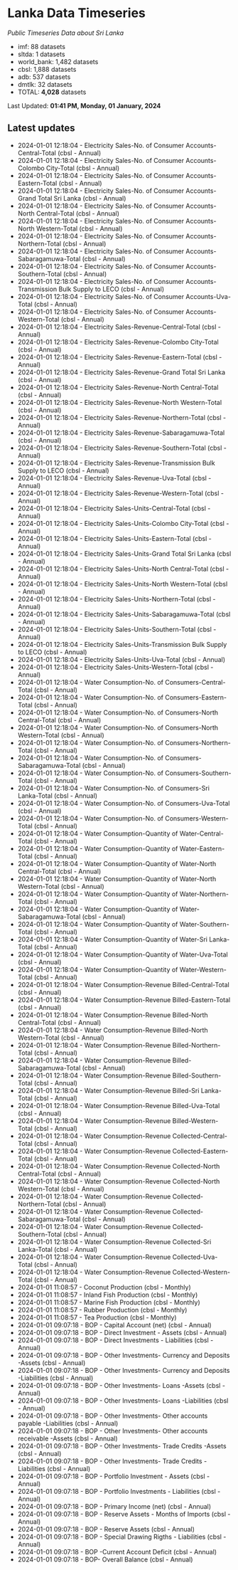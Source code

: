 # Lanka Data Timeseries
*Public Timeseries Data about Sri Lanka*

* imf: 88 datasets
* sltda: 1 datasets
* world_bank: 1,482 datasets
* cbsl: 1,888 datasets
* adb: 537 datasets
* dmtlk: 32 datasets
* TOTAL: **4,028** datasets

Last Updated: **01:41 PM, Monday, 01 January, 2024**

## Latest updates

* 2024-01-01 12:18:04 - Electricity Sales-No. of Consumer Accounts-Central-Total (cbsl - Annual)
* 2024-01-01 12:18:04 - Electricity Sales-No. of Consumer Accounts-Colombo City-Total (cbsl - Annual)
* 2024-01-01 12:18:04 - Electricity Sales-No. of Consumer Accounts-Eastern-Total (cbsl - Annual)
* 2024-01-01 12:18:04 - Electricity Sales-No. of Consumer Accounts-Grand Total Sri Lanka (cbsl - Annual)
* 2024-01-01 12:18:04 - Electricity Sales-No. of Consumer Accounts-North Central-Total (cbsl - Annual)
* 2024-01-01 12:18:04 - Electricity Sales-No. of Consumer Accounts-North Western-Total (cbsl - Annual)
* 2024-01-01 12:18:04 - Electricity Sales-No. of Consumer Accounts-Northern-Total (cbsl - Annual)
* 2024-01-01 12:18:04 - Electricity Sales-No. of Consumer Accounts-Sabaragamuwa-Total (cbsl - Annual)
* 2024-01-01 12:18:04 - Electricity Sales-No. of Consumer Accounts-Southern-Total (cbsl - Annual)
* 2024-01-01 12:18:04 - Electricity Sales-No. of Consumer Accounts-Transmission Bulk Supply to LECO (cbsl - Annual)
* 2024-01-01 12:18:04 - Electricity Sales-No. of Consumer Accounts-Uva-Total (cbsl - Annual)
* 2024-01-01 12:18:04 - Electricity Sales-No. of Consumer Accounts-Western-Total (cbsl - Annual)
* 2024-01-01 12:18:04 - Electricity Sales-Revenue-Central-Total (cbsl - Annual)
* 2024-01-01 12:18:04 - Electricity Sales-Revenue-Colombo City-Total (cbsl - Annual)
* 2024-01-01 12:18:04 - Electricity Sales-Revenue-Eastern-Total (cbsl - Annual)
* 2024-01-01 12:18:04 - Electricity Sales-Revenue-Grand Total Sri Lanka (cbsl - Annual)
* 2024-01-01 12:18:04 - Electricity Sales-Revenue-North Central-Total (cbsl - Annual)
* 2024-01-01 12:18:04 - Electricity Sales-Revenue-North Western-Total (cbsl - Annual)
* 2024-01-01 12:18:04 - Electricity Sales-Revenue-Northern-Total (cbsl - Annual)
* 2024-01-01 12:18:04 - Electricity Sales-Revenue-Sabaragamuwa-Total (cbsl - Annual)
* 2024-01-01 12:18:04 - Electricity Sales-Revenue-Southern-Total (cbsl - Annual)
* 2024-01-01 12:18:04 - Electricity Sales-Revenue-Transmission Bulk Supply to LECO (cbsl - Annual)
* 2024-01-01 12:18:04 - Electricity Sales-Revenue-Uva-Total (cbsl - Annual)
* 2024-01-01 12:18:04 - Electricity Sales-Revenue-Western-Total (cbsl - Annual)
* 2024-01-01 12:18:04 - Electricity Sales-Units-Central-Total (cbsl - Annual)
* 2024-01-01 12:18:04 - Electricity Sales-Units-Colombo City-Total (cbsl - Annual)
* 2024-01-01 12:18:04 - Electricity Sales-Units-Eastern-Total (cbsl - Annual)
* 2024-01-01 12:18:04 - Electricity Sales-Units-Grand Total Sri Lanka (cbsl - Annual)
* 2024-01-01 12:18:04 - Electricity Sales-Units-North Central-Total (cbsl - Annual)
* 2024-01-01 12:18:04 - Electricity Sales-Units-North Western-Total (cbsl - Annual)
* 2024-01-01 12:18:04 - Electricity Sales-Units-Northern-Total (cbsl - Annual)
* 2024-01-01 12:18:04 - Electricity Sales-Units-Sabaragamuwa-Total (cbsl - Annual)
* 2024-01-01 12:18:04 - Electricity Sales-Units-Southern-Total (cbsl - Annual)
* 2024-01-01 12:18:04 - Electricity Sales-Units-Transmission Bulk Supply to LECO (cbsl - Annual)
* 2024-01-01 12:18:04 - Electricity Sales-Units-Uva-Total (cbsl - Annual)
* 2024-01-01 12:18:04 - Electricity Sales-Units-Western-Total (cbsl - Annual)
* 2024-01-01 12:18:04 - Water Consumption-No. of Consumers-Central-Total (cbsl - Annual)
* 2024-01-01 12:18:04 - Water Consumption-No. of Consumers-Eastern-Total (cbsl - Annual)
* 2024-01-01 12:18:04 - Water Consumption-No. of Consumers-North Central-Total (cbsl - Annual)
* 2024-01-01 12:18:04 - Water Consumption-No. of Consumers-North Western-Total (cbsl - Annual)
* 2024-01-01 12:18:04 - Water Consumption-No. of Consumers-Northern-Total (cbsl - Annual)
* 2024-01-01 12:18:04 - Water Consumption-No. of Consumers-Sabaragamuwa-Total (cbsl - Annual)
* 2024-01-01 12:18:04 - Water Consumption-No. of Consumers-Southern-Total (cbsl - Annual)
* 2024-01-01 12:18:04 - Water Consumption-No. of Consumers-Sri Lanka-Total (cbsl - Annual)
* 2024-01-01 12:18:04 - Water Consumption-No. of Consumers-Uva-Total (cbsl - Annual)
* 2024-01-01 12:18:04 - Water Consumption-No. of Consumers-Western-Total (cbsl - Annual)
* 2024-01-01 12:18:04 - Water Consumption-Quantity of Water-Central-Total (cbsl - Annual)
* 2024-01-01 12:18:04 - Water Consumption-Quantity of Water-Eastern-Total (cbsl - Annual)
* 2024-01-01 12:18:04 - Water Consumption-Quantity of Water-North Central-Total (cbsl - Annual)
* 2024-01-01 12:18:04 - Water Consumption-Quantity of Water-North Western-Total (cbsl - Annual)
* 2024-01-01 12:18:04 - Water Consumption-Quantity of Water-Northern-Total (cbsl - Annual)
* 2024-01-01 12:18:04 - Water Consumption-Quantity of Water-Sabaragamuwa-Total (cbsl - Annual)
* 2024-01-01 12:18:04 - Water Consumption-Quantity of Water-Southern-Total (cbsl - Annual)
* 2024-01-01 12:18:04 - Water Consumption-Quantity of Water-Sri Lanka-Total (cbsl - Annual)
* 2024-01-01 12:18:04 - Water Consumption-Quantity of Water-Uva-Total (cbsl - Annual)
* 2024-01-01 12:18:04 - Water Consumption-Quantity of Water-Western-Total (cbsl - Annual)
* 2024-01-01 12:18:04 - Water Consumption-Revenue Billed-Central-Total (cbsl - Annual)
* 2024-01-01 12:18:04 - Water Consumption-Revenue Billed-Eastern-Total (cbsl - Annual)
* 2024-01-01 12:18:04 - Water Consumption-Revenue Billed-North Central-Total (cbsl - Annual)
* 2024-01-01 12:18:04 - Water Consumption-Revenue Billed-North Western-Total (cbsl - Annual)
* 2024-01-01 12:18:04 - Water Consumption-Revenue Billed-Northern-Total (cbsl - Annual)
* 2024-01-01 12:18:04 - Water Consumption-Revenue Billed-Sabaragamuwa-Total (cbsl - Annual)
* 2024-01-01 12:18:04 - Water Consumption-Revenue Billed-Southern-Total (cbsl - Annual)
* 2024-01-01 12:18:04 - Water Consumption-Revenue Billed-Sri Lanka-Total (cbsl - Annual)
* 2024-01-01 12:18:04 - Water Consumption-Revenue Billed-Uva-Total (cbsl - Annual)
* 2024-01-01 12:18:04 - Water Consumption-Revenue Billed-Western-Total (cbsl - Annual)
* 2024-01-01 12:18:04 - Water Consumption-Revenue Collected-Central-Total (cbsl - Annual)
* 2024-01-01 12:18:04 - Water Consumption-Revenue Collected-Eastern-Total (cbsl - Annual)
* 2024-01-01 12:18:04 - Water Consumption-Revenue Collected-North Central-Total (cbsl - Annual)
* 2024-01-01 12:18:04 - Water Consumption-Revenue Collected-North Western-Total (cbsl - Annual)
* 2024-01-01 12:18:04 - Water Consumption-Revenue Collected-Northern-Total (cbsl - Annual)
* 2024-01-01 12:18:04 - Water Consumption-Revenue Collected-Sabaragamuwa-Total (cbsl - Annual)
* 2024-01-01 12:18:04 - Water Consumption-Revenue Collected-Southern-Total (cbsl - Annual)
* 2024-01-01 12:18:04 - Water Consumption-Revenue Collected-Sri Lanka-Total (cbsl - Annual)
* 2024-01-01 12:18:04 - Water Consumption-Revenue Collected-Uva-Total (cbsl - Annual)
* 2024-01-01 12:18:04 - Water Consumption-Revenue Collected-Western-Total (cbsl - Annual)
* 2024-01-01 11:08:57 - Coconut Production (cbsl - Monthly)
* 2024-01-01 11:08:57 - Inland Fish Production (cbsl - Monthly)
* 2024-01-01 11:08:57 - Marine Fish Production (cbsl - Monthly)
* 2024-01-01 11:08:57 - Rubber Production (cbsl - Monthly)
* 2024-01-01 11:08:57 - Tea Production (cbsl - Monthly)
* 2024-01-01 09:07:18 - BOP - Capital Account (net) (cbsl - Annual)
* 2024-01-01 09:07:18 - BOP - Direct Investment - Assets (cbsl - Annual)
* 2024-01-01 09:07:18 - BOP - Direct Investments - Liabilities (cbsl - Annual)
* 2024-01-01 09:07:18 - BOP - Other Investments- Currency and Deposits -Assets (cbsl - Annual)
* 2024-01-01 09:07:18 - BOP - Other Investments- Currency and Deposits -Liabilities (cbsl - Annual)
* 2024-01-01 09:07:18 - BOP - Other Investments- Loans -Assets (cbsl - Annual)
* 2024-01-01 09:07:18 - BOP - Other Investments- Loans -Liabilities (cbsl - Annual)
* 2024-01-01 09:07:18 - BOP - Other Investments- Other accounts payable -Liabilities (cbsl - Annual)
* 2024-01-01 09:07:18 - BOP - Other Investments- Other accounts receivable -Assets (cbsl - Annual)
* 2024-01-01 09:07:18 - BOP - Other Investments- Trade Credits -Assets (cbsl - Annual)
* 2024-01-01 09:07:18 - BOP - Other Investments- Trade Credits -Liabilities (cbsl - Annual)
* 2024-01-01 09:07:18 - BOP - Portfolio Investment - Assets (cbsl - Annual)
* 2024-01-01 09:07:18 - BOP - Portfolio Investments - Liabilities (cbsl - Annual)
* 2024-01-01 09:07:18 - BOP - Primary Income (net) (cbsl - Annual)
* 2024-01-01 09:07:18 - BOP - Reserve Assets - Months of Imports (cbsl - Annual)
* 2024-01-01 09:07:18 - BOP - Reserve Assets (cbsl - Annual)
* 2024-01-01 09:07:18 - BOP - Special Drawing Rigths - Liabilities (cbsl - Annual)
* 2024-01-01 09:07:18 - BOP -Current Account Deficit (cbsl - Annual)
* 2024-01-01 09:07:18 - BOP- Overall Balance (cbsl - Annual)